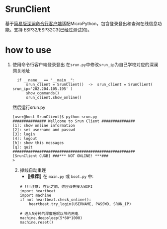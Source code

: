 # SrunClient

基于[简易版深澜命令行客户端](https://github.com/ice-tong/SrunClient)适配MicroPython，包含登录登出和查询在线信息功能。支持
ESP32/ESP32C3(已经过测试的)。

# how to use

1. 使用命令行客户端登录登出
   在`srun.py`中修改`srun_ip`为自己学校对应的深澜网关地址
    ``` python3
      if __name__ == "__main__":
          srun_client = SrunClient()  ->  srun_client = SrunClient( srun_ip='202.204.105.195' ) 
          show_commands()
          srun_client.show_online()
    ``` 
   然后运行srun.py
    ``` 
    [user@host SrunClient]$ python srun.py
    ############### Wellcome to Srun Client ###############
    [1]: show online information
    [2]: set username and passwd
    [3]: login
    [4]: logout
    [h]: show this messages
    [q]: quit
    #######################################################
    [SrunClient CUGB] ###*** NOT ONLINE! ***###
    >
    ```

    2. 掉线自动重连
        - 🍬**推荐**🍬 在 `main.py` 或 `boot.py` 中:
        ```
        # !!!注意: 在此之前，你应该先接入WIFI
        import heartbeat
        import machine
        if not heartbeat.check_online():
            heartbeat.try_login(USERNAME, PASSWD, SRUN_IP)
        
        # 进入5分钟的深度睡眠以节约用电
        machine.deepsleep(5*60*1000)
        machine.reset()
        ```